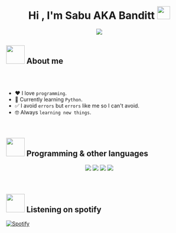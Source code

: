 <h1 align="center">Hi , I'm Sabu AKA Banditt <img src="https://i.ibb.co/DDzMvBP/1042-pink-laugh.png" width="35"></h1>
<p align="center">
  <a href="https://github.com/DenverCoder1/readme-typing-svg"><img src="https://readme-typing-svg.herokuapp.com?font=Time+New+Roman&color=%23C8BE25&size=25&center=true&vCenter=true&width=500&height=100&lines=Epik+discord+user+😎;A+fourteen+year+old+dumb+kid;I+am+a+weeb+and+I+like+memes+👀;Always+learning+new+things"></a>
</p>

## <img src = "https://cdn.discordapp.com/emojis/916114556852535307.png" width = 50px>  About me

<br><br>

- :heart: I love `programming`.
- :snake: Currently learning `Python`.
- ✅ I avoid `errors` but `errors` like me so I can't avoid.
- :nerd_face: Always `learning new things`.

<br>

## <img src = "https://cdn.discordapp.com/emojis/916114556944789535.png" width = 50px>  Programming & other languages 

<p>
<div align="center">
  <img src="https://img.shields.io/badge/-HTML-c58545?style=for-the-badge&logo=html5&logoColor=c58545&labelColor=282828">
  <img src="https://img.shields.io/badge/-CSS-d1a01f?style=for-the-badge&logo=css3&logoColor=d1a01f&labelColor=282828">
  <img src="https://img.shields.io/badge/-Javascript-d1a01f?style=for-the-badge&logo=javascript&logoColor=98b982&labelColor=282828">
  <img src="https://img.shields.io/badge/-Python-98b982?style=for-the-badge&logo=python&logoColor=98b982&labelColor=282828"> 
</div>
</p>

<br>

## <img src = "https://cdn.discordapp.com/emojis/916114557179686944.png" width = 50px> Listening on spotify

[![Spotify](https://spotify-music-stuff.vercel.app/api/spotify)](https://open.spotify.com/user/317bux4yhnudzmdg5vupfwfag524)
